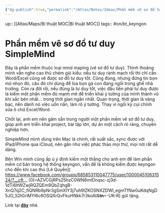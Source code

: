 ```yaml
---
{"dg-publish":true,"permalink":"/Atlas/Notes/Ideas/Phần mềm vẽ sơ đồ tư duy SimpleMind/"}
---
```


up:: [[Atlas/Maps/Bí thuật MOC\|Bí thuật MOC]]
tags:: #on/bt_keyngon 

# Phần mềm vẽ sơ đồ tư duy SimpleMind
Đây là phần mềm thuộc loại mind maping (vẽ sơ đồ tư duy). Thỉnh thoảng mình vẫn nghe cao thủ chém gió kiểu: nếu tư duy rành mạch rồi thì chỉ cần Word/Excel cũng vẽ được sơ đồ tư duy tốt. Cũng đúng, nhưng đừng tin bọn mỏ nhọn đó, câu đó chỉ dùng để lùa bọn gà con đang ngồi trong ghế nhà trường. Còn ra đời rồi, nếu đúng là tư duy tốt, việc đầu tiên phải tư duy được là kiếm một phần mềm đủ mạnh mẽ để triển khai ý tưởng của mình thành vũ khí sắc bén nhất... trong thời gian ngắn nhất. Quan trọng, thời gian là vàng bạc, nên dành nó việc uốn nắn, làm rõ ý tưởng. Thay vì ngồi kỳ cụi chỉnh sửa ô chữ Excel/Word.

Chốt lại, anh em nên găm sẵn trong người một phần mềm vẽ sơ đồ tư duy, giúp anh em triển khai project, bài tập lớn, dự án một cách rõ ràng, chuyên nghiệp hơn.

SimpleMind mình dùng trên Mac là chính, rất xuất sắc, sync được với iPad/iPhone qua iCloud, nên gần như việc phác thảo mọi thứ, mọi nơi rất dễ dàng.

Bên Win mình cũng ấp ủ ý định kiếm một thằng cho anh em để làm phần mềm cơ bản trong hệ thống keyngon, vấn đề là không kiếm được keyngon cho đến khi cao thủ [Lê Quyền]( https://www.facebook.com/groups/685853110047775/user/100004510631524/?__cft__ [0]=AZVCGjRPs25hzC0WN8mtDnqsc-zj3d-1dTi6ItWZwjRQZQEm9QbZqhgB-XnQ7q2C_fiQNRb9pNr3gSmXIY3j7uh9lZKOSNXZDWl_egmTfNw0uKdqNgD5JO_52tGriMYI6c6OSQXrQvFkuHNkk7r3koAt&__tn__=-UK-R) gửi tặng.

Link tại [**đây**](https://l.facebook.com/l.php?u=https%3A%2F%2Fjustpaste.it%2F24k3m%3Ffbclid%3DIwAR2HqpR9GMqtOJoQqxRkEnko30k4O7ATwPTaTfgHwt9CUH9pqXKREggDTOk&h=AT2wPoMo_4cj8c5E3udoNFOwYRFoAEmbkezFeN9BdmW4keIm57xi9wDunQWa48Lyd3zhxd-migrVTgfOn8QACq1VxlZZq6LLeaS8LWQyV89Mnj1fZLjE-OVQdH8jz24mf8jU&__tn__=-UK-R&c[0]=AT0Ihgx-KedV0F2JO5j27MhF-LzCe0PHYlUgtkA2dPkcjRyEEaIjszIHvLHh3ARAEoDup-34cf1dngfYFBWqQxPRAz6faW8QTI1fUrqNAaWoAN556Ych3z8SRyGhfdBfeDjpDIX8905YB5_iSS3Q0Z_UzZaGS6zaf5A9k38) nhé.